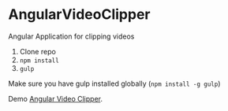 # AngularVideoClipper
Angular Application for clipping videos

1. Clone repo
2. `npm install`
3. `gulp`

Make sure you have gulp installed globally (`npm install -g gulp`)

Demo [Angular Video Clipper](http://angular-video-clipper.comxa.com/#/).
